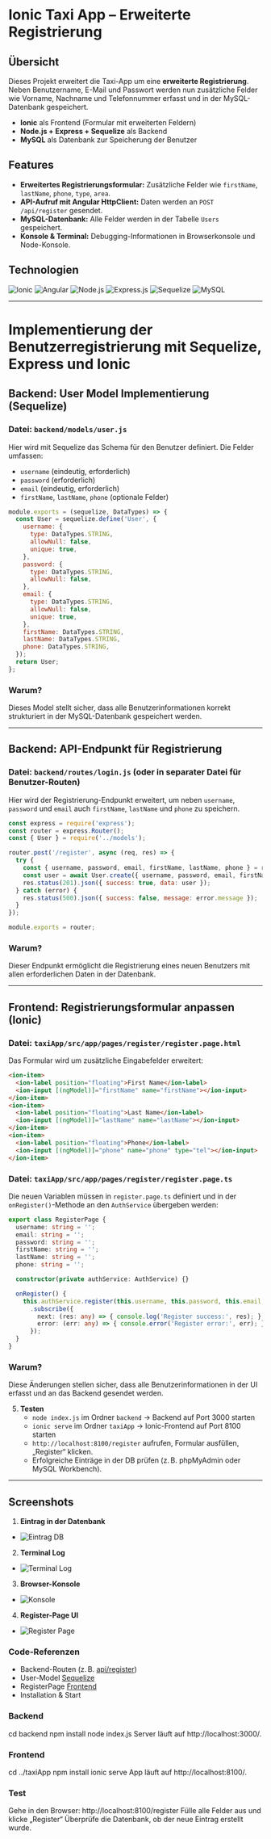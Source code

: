 # Ionic Taxi App – Erweiterte Registrierung

## Übersicht
Dieses Projekt erweitert die Taxi-App um eine **erweiterte Registrierung**. Neben Benutzername, E-Mail und Passwort werden nun zusätzliche Felder wie Vorname, Nachname und Telefonnummer erfasst und in der MySQL-Datenbank gespeichert.  

- **Ionic** als Frontend (Formular mit erweiterten Feldern)  
- **Node.js + Express + Sequelize** als Backend  
- **MySQL** als Datenbank zur Speicherung der Benutzer

## Features
- **Erweitertes Registrierungsformular:** Zusätzliche Felder wie `firstName`, `lastName`, `phone`, `type`, `area`.
- **API-Aufruf mit Angular HttpClient:** Daten werden an `POST /api/register` gesendet.
- **MySQL-Datenbank:** Alle Felder werden in der Tabelle `Users` gespeichert.
- **Konsole & Terminal:** Debugging-Informationen in Browserkonsole und Node-Konsole.

## Technologien
![Ionic](https://img.shields.io/badge/Ionic-6.x-blue?logo=ionic&logoColor=white)
![Angular](https://img.shields.io/badge/Angular-15%2B-red?logo=angular&logoColor=white)
![Node.js](https://img.shields.io/badge/Node.js-14%2B-green?logo=node.js&logoColor=white)
![Express.js](https://img.shields.io/badge/Express-4.x-lightgrey?logo=express&logoColor=white)
![Sequelize](https://img.shields.io/badge/Sequelize-6.x-blue?logo=sequelize&logoColor=white)
![MySQL](https://img.shields.io/badge/MySQL-8.0-orange?logo=mysql&logoColor=white)

---

# Implementierung der Benutzerregistrierung mit Sequelize, Express und Ionic

## Backend: User Model Implementierung (Sequelize)

### **Datei:** `backend/models/user.js`

Hier wird mit Sequelize das Schema für den Benutzer definiert. Die Felder umfassen:
- `username` (eindeutig, erforderlich)
- `password` (erforderlich)
- `email` (eindeutig, erforderlich)
- `firstName`, `lastName`, `phone` (optionale Felder)

```javascript
module.exports = (sequelize, DataTypes) => {
  const User = sequelize.define('User', {
    username: {
      type: DataTypes.STRING,
      allowNull: false,
      unique: true,
    },
    password: {
      type: DataTypes.STRING,
      allowNull: false,
    },
    email: {
      type: DataTypes.STRING,
      allowNull: false,
      unique: true,
    },
    firstName: DataTypes.STRING,
    lastName: DataTypes.STRING,
    phone: DataTypes.STRING,
  });
  return User;
};
```

### **Warum?**
Dieses Model stellt sicher, dass alle Benutzerinformationen korrekt strukturiert in der MySQL-Datenbank gespeichert werden.

---

## Backend: API-Endpunkt für Registrierung

### **Datei:** `backend/routes/login.js` (oder in separater Datei für Benutzer-Routen)

Hier wird der Registrierung-Endpunkt erweitert, um neben `username`, `password` und `email` auch `firstName`, `lastName` und `phone` zu speichern.

```javascript
const express = require('express');
const router = express.Router();
const { User } = require('../models');

router.post('/register', async (req, res) => {
  try {
    const { username, password, email, firstName, lastName, phone } = req.body;
    const user = await User.create({ username, password, email, firstName, lastName, phone });
    res.status(201).json({ success: true, data: user });
  } catch (error) {
    res.status(500).json({ success: false, message: error.message });
  }
});

module.exports = router;
```

### **Warum?**
Dieser Endpunkt ermöglicht die Registrierung eines neuen Benutzers mit allen erforderlichen Daten in der Datenbank.

---

## Frontend: Registrierungsformular anpassen (Ionic)

### **Datei:** `taxiApp/src/app/pages/register/register.page.html`

Das Formular wird um zusätzliche Eingabefelder erweitert:

```html
<ion-item>
  <ion-label position="floating">First Name</ion-label>
  <ion-input [(ngModel)]="firstName" name="firstName"></ion-input>
</ion-item>
<ion-item>
  <ion-label position="floating">Last Name</ion-label>
  <ion-input [(ngModel)]="lastName" name="lastName"></ion-input>
</ion-item>
<ion-item>
  <ion-label position="floating">Phone</ion-label>
  <ion-input [(ngModel)]="phone" name="phone" type="tel"></ion-input>
</ion-item>
```

### **Datei:** `taxiApp/src/app/pages/register/register.page.ts`

Die neuen Variablen müssen in `register.page.ts` definiert und in der `onRegister()`-Methode an den `AuthService` übergeben werden:

```typescript
export class RegisterPage {
  username: string = '';
  email: string = '';
  password: string = '';
  firstName: string = '';
  lastName: string = '';
  phone: string = '';

  constructor(private authService: AuthService) {}

  onRegister() {
    this.authService.register(this.username, this.password, this.email, this.firstName, this.lastName, this.phone)
      .subscribe({
        next: (res: any) => { console.log('Register success:', res); },
        error: (err: any) => { console.error('Register error:', err); }
      });
  }
}
```

### **Warum?**
Diese Änderungen stellen sicher, dass alle Benutzerinformationen in der UI erfasst und an das Backend gesendet werden.



5. **Testen**  
   - `node index.js` im Ordner `backend` → Backend auf Port 3000 starten  
   - `ionic serve` im Ordner `taxiApp` → Ionic-Frontend auf Port 8100 starten  
   - `http://localhost:8100/register` aufrufen, Formular ausfüllen, „Register“ klicken.  
   - Erfolgreiche Einträge in der DB prüfen (z. B. phpMyAdmin oder MySQL Workbench).

---

## Screenshots

1. **Eintrag in der Datenbank**
- ![Eintrag DB](tA_screenshots/Teil_3/eintrag_db3.png)
   
2. **Terminal Log**
- ![Terminal Log](tA_screenshots/Teil_3/ideterminal4.png)

3. **Browser-Konsole**
- ![Konsole](tA_screenshots/Teil_3/konsole2.png)

4. **Register-Page UI**
- ![Register Page](tA_screenshots/Teil_3/register_page1.png)

### Code-Referenzen
- Backend-Routen (z. B. [api/register](https://github.com/dino-2602/newIonicApp/blob/master/taxiApp/src/app/register/register-routing.module.ts))
- User-Model [Sequelize](https://github.com/dino-2602/newIonicApp/blob/master/taxiBackend/models/user.js)
- RegisterPage [Frontend](https://github.com/dino-2602/newIonicApp/blob/master/taxiApp/src/app/register/register.page.html)
- Installation & Start

### Backend
cd backend
npm install
node index.js
Server läuft auf http://localhost:3000/.

### Frontend
cd ../taxiApp
npm install
ionic serve
App läuft auf http://localhost:8100/.

### Test
Gehe in den Browser: http://localhost:8100/register
Fülle alle Felder aus und klicke „Register“
Überprüfe die Datenbank, ob der neue Eintrag erstellt wurde.
